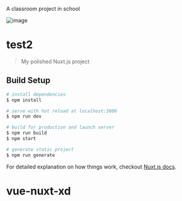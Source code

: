 A classroom project in school

![image](https://user-images.githubusercontent.com/35530198/54355744-8eeac280-4662-11e9-9a8a-94af86cb9db7.png)

# test2

> My polished Nuxt.js project

## Build Setup

``` bash
# install dependencies
$ npm install

# serve with hot reload at localhost:3000
$ npm run dev

# build for production and launch server
$ npm run build
$ npm start

# generate static project
$ npm run generate
```

For detailed explanation on how things work, checkout [Nuxt.js docs](https://nuxtjs.org).
# vue-nuxt-xd
